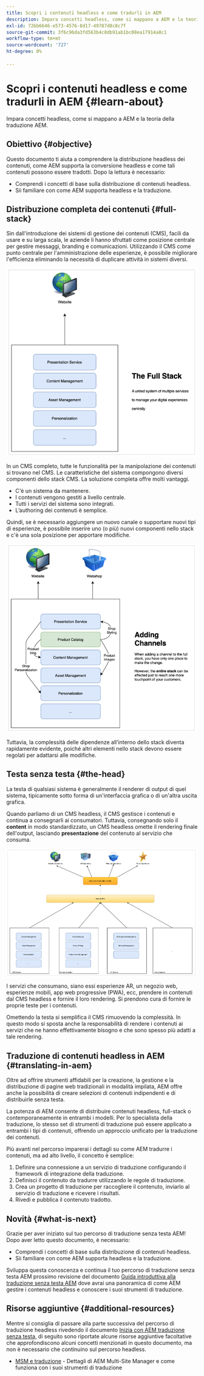 ```yaml
---
title: Scopri i contenuti headless e come tradurli in AEM
description: Impara concetti headless, come si mappano a AEM e la teoria della traduzione AEM.
exl-id: 72bb6646-e573-4576-8d17-49787d8c8c7f
source-git-commit: 3f6c96da3fd563b4c8db91ab1bc08ea17914a8c1
workflow-type: tm+mt
source-wordcount: '727'
ht-degree: 0%

---
```


# Scopri i contenuti headless e come tradurli in AEM {#learn-about}

Impara concetti headless, come si mappano a AEM e la teoria della traduzione AEM.

## Obiettivo {#objective}

Questo documento ti aiuta a comprendere la distribuzione headless dei contenuti, come AEM supporta la conversione headless e come tali contenuti possono essere tradotti. Dopo la lettura è necessario:

* Comprendi i concetti di base sulla distribuzione di contenuti headless.
* Sii familiare con come AEM supporta headless e la traduzione.

## Distribuzione completa dei contenuti {#full-stack}

Sin dall&#39;introduzione dei sistemi di gestione dei contenuti (CMS), facili da usare e su larga scala, le aziende li hanno sfruttati come posizione centrale per gestire messaggi, branding e comunicazioni. Utilizzando il CMS come punto centrale per l&#39;amministrazione delle esperienze, è possibile migliorare l&#39;efficienza eliminando la necessità di duplicare attività in sistemi diversi.

![Il classico CMS full-stack](/help/journey-headless/developer/assets/full-stack.png)

In un CMS completo, tutte le funzionalità per la manipolazione dei contenuti si trovano nel CMS. Le caratteristiche del sistema compongono diversi componenti dello stack CMS. La soluzione completa offre molti vantaggi.

* C&#39;è un sistema da mantenere.
* I contenuti vengono gestiti a livello centrale.
* Tutti i servizi del sistema sono integrati.
* L’authoring dei contenuti è semplice.

Quindi, se è necessario aggiungere un nuovo canale o supportare nuovi tipi di esperienze, è possibile inserire uno (o più) nuovi componenti nello stack e c&#39;è una sola posizione per apportare modifiche.

![Aggiunta di un nuovo canale alla pila](/help/journey-headless/developer/assets/adding-channel.png)

Tuttavia, la complessità delle dipendenze all’interno dello stack diventa rapidamente evidente, poiché altri elementi nello stack devono essere regolati per adattarsi alle modifiche.

## Testa senza testa {#the-head}

La testa di qualsiasi sistema è generalmente il renderer di output di quel sistema, tipicamente sotto forma di un&#39;interfaccia grafica o di un&#39;altra uscita grafica.

Quando parliamo di un CMS headless, il CMS gestisce i contenuti e continua a consegnarli ai consumatori. Tuttavia, consegnando solo il **content** in modo standardizzato, un CMS headless omette il rendering finale dell&#39;output, lasciando **presentazione** del contenuto al servizio che consuma.

![CMS headless](/help/journey-headless/developer/assets/headless-cms.png)

I servizi che consumano, siano essi esperienze AR, un negozio web, esperienze mobili, app web progressive (PWA), ecc, prendere in contenuti dal CMS headless e fornire il loro rendering. Si prendono cura di fornire le proprie teste per i contenuti.

Omettendo la testa si semplifica il CMS rimuovendo la complessità. In questo modo si sposta anche la responsabilità di rendere i contenuti ai servizi che ne hanno effettivamente bisogno e che sono spesso più adatti a tale rendering.

## Traduzione di contenuti headless in AEM {#translating-in-aem}

Oltre ad offrire strumenti affidabili per la creazione, la gestione e la distribuzione di pagine web tradizionali in modalità impilata, AEM offre anche la possibilità di creare selezioni di contenuti indipendenti e di distribuirle senza testa.

La potenza di AEM consente di distribuire contenuti headless, full-stack o contemporaneamente in entrambi i modelli. Per lo specialista della traduzione, lo stesso set di strumenti di traduzione può essere applicato a entrambi i tipi di contenuti, offrendo un approccio unificato per la traduzione dei contenuti.

Più avanti nel percorso imparerai i dettagli su come AEM tradurre i contenuti, ma ad alto livello, il concetto è semplice:

1. Definire una connessione a un servizio di traduzione configurando il framework di integrazione della traduzione.
1. Definisci il contenuto da tradurre utilizzando le regole di traduzione.
1. Crea un progetto di traduzione per raccogliere il contenuto, inviarlo al servizio di traduzione e ricevere i risultati.
1. Rivedi e pubblica il contenuto tradotto.

## Novità {#what-is-next}

Grazie per aver iniziato sul tuo percorso di traduzione senza testa AEM! Dopo aver letto questo documento, è necessario:

* Comprendi i concetti di base sulla distribuzione di contenuti headless.
* Sii familiare con come AEM supporta headless e la traduzione.

Sviluppa questa conoscenza e continua il tuo percorso di traduzione senza testa AEM prossimo revisione del documento [Guida introduttiva alla traduzione senza testa AEM](getting-started.md) dove avrai una panoramica di come AEM gestire i contenuti headless e conoscere i suoi strumenti di traduzione.

## Risorse aggiuntive {#additional-resources}

Mentre si consiglia di passare alla parte successiva del percorso di traduzione headless rivedendo il documento [Inizia con AEM traduzione senza testa,](getting-started.md) di seguito sono riportate alcune risorse aggiuntive facoltative che approfondiscono alcuni concetti menzionati in questo documento, ma non è necessario che continuino sul percorso headless.

* [MSM e traduzione](/help/sites-cloud/administering/msm-and-translation.md) - Dettagli di AEM Multi-Site Manager e come funziona con i suoi strumenti di traduzione
